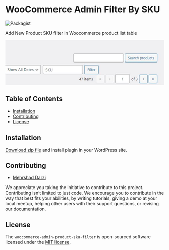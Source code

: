 # WooCommerce Admin Filter By SKU

![Packagist](https://github.com/mehrshaddarzi/woocommerce-admin-product-sku-filter)

Add New Product SKU filter in Woocommerce product list table


![WooCommerce Admin Filter By SKU](https://raw.githubusercontent.com/mehrshaddarzi/woocommerce-admin-product-sku-filter/master/screenshot.jpg)

## Table of Contents

* [Installation](#installation)
* [Contributing](#contributing)
* [License](#license)

## Installation

[Download zip file](https://github.com/mehrshaddarzi/woocommerce-admin-product-sku-filter/releases/download/v1.0.0/woocommerce-admin-product-sku-filter.zip) and install plugin in your WordPress site.

## Contributing

- [Mehrshad Darzi](https://www.linkedin.com/in/mehrshaddarzi/)

We appreciate you taking the initiative to contribute to this project.
Contributing isn’t limited to just code. We encourage you to contribute in the way that best fits your abilities, by
writing tutorials, giving a demo at your local meetup, helping other users with their support questions, or revising our
documentation.

## License

The `woocommerce-admin-product-sku-filter` is open-sourced software licensed under the [MIT license](https://opensource.org/licenses/MIT).

